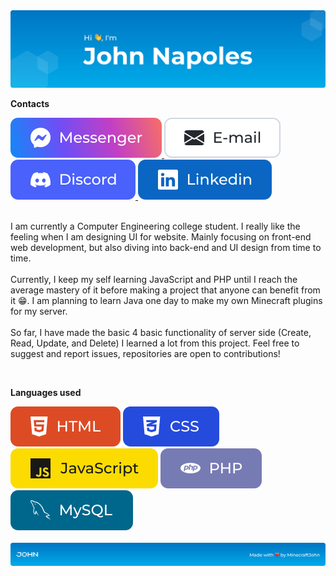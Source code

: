 <img src="https://raw.githubusercontent.com/MinecraftJohn/MinecraftJohn/9744725ffae2e637818fefc26817cc6b5caeb3f5/assets/svg/profile_header.svg" alt="Profile Header">
<p><b>Contacts</b></p>
<a href="#" target="_blank">
   <img src="https://raw.githubusercontent.com/MinecraftJohn/MinecraftJohn/0b7814e44ddd80c4105d8d3c98edba4f90d62f34/assets/svg/messenger.svg" alt="Messenger">
</a>
<a href="#" target="_blank">
   <img src="https://raw.githubusercontent.com/MinecraftJohn/MinecraftJohn/d0be74117a626d1101a10ec1ecde811d0362ae6e/assets/svg/email.svg" alt="Email">
</a>
<a href="#" target="_blank">
   <img src="https://raw.githubusercontent.com/MinecraftJohn/MinecraftJohn/d0be74117a626d1101a10ec1ecde811d0362ae6e/assets/svg/discord.svg" alt="Discord">
</a>
<a href="#" target="_blank">
   <img src="https://raw.githubusercontent.com/MinecraftJohn/MinecraftJohn/d0be74117a626d1101a10ec1ecde811d0362ae6e/assets/svg/linkedin.svg" alt="Linkedin">
</a>
<br><br>
<p>
I am currently a Computer Engineering college student. I really like the feeling when I am designing UI for website. Mainly focusing on front-end web development, but also diving into back-end and UI design from time to time.
<br><br>
Currently, I keep my self learning JavaScript and PHP until I reach the average mastery of it before making a project that anyone can benefit from it 😁. I am planning to learn Java one day to make my own Minecraft plugins for my server.
<br><br>
So far, I have made the basic 4 basic functionality of server side (Create, Read, Update, and Delete) I learned a lot from this project. Feel free to suggest and report issues, repositories are open to contributions!
</p>
<br>
<p><b>Languages used</b></p>
<span><img src="https://raw.githubusercontent.com/MinecraftJohn/MinecraftJohn/0b7814e44ddd80c4105d8d3c98edba4f90d62f34/assets/svg/html.svg" alt="HTML"></span>
<span><img src="https://raw.githubusercontent.com/MinecraftJohn/MinecraftJohn/0b7814e44ddd80c4105d8d3c98edba4f90d62f34/assets/svg/css.svg" alt="CSS"></span>
<span><img src="https://raw.githubusercontent.com/MinecraftJohn/MinecraftJohn/7b446cb89db20f0427ca35571531cb42b038b3aa/assets/svg/javascript.svg" alt="JavaScript"></span>
<span><img src="https://raw.githubusercontent.com/MinecraftJohn/MinecraftJohn/0b7814e44ddd80c4105d8d3c98edba4f90d62f34/assets/svg/php.svg" alt="PHP"></span>
<span><img src="https://raw.githubusercontent.com/MinecraftJohn/MinecraftJohn/0b7814e44ddd80c4105d8d3c98edba4f90d62f34/assets/svg/mysql.svg" alt="MySQL"></span>
<br><br>
<img src="https://raw.githubusercontent.com/MinecraftJohn/MinecraftJohn/d0be74117a626d1101a10ec1ecde811d0362ae6e/assets/svg/profile_footer.svg" alt="Profile Footer">
